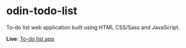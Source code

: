 # odin-todo-list

<p>To-do list web application built using HTML CSS/Sass and JavaScript.</p>

<p><strong>Live: </strong><a href="" target="_blank">To-do list app</a></p>
